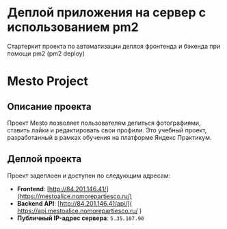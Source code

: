 # Деплой приложения на сервер с использованием pm2

Стартеркит проекта по автоматизации деплоя фронтенда и бэкенда при помощи pm2 (pm2 deploy)
# Mesto Project

## Описание проекта
Проект Mesto позволяет пользователям делиться фотографиями, ставить лайки и редактировать свои профили. Это учебный проект, разработанный в рамках обучения на платформе Яндекс Практикум.

## Деплой проекта
Проект задеплоен и доступен по следующим адресам:

- **Frontend**: [http://84.201.146.41/](https://mestoalice.nomorepartiesco.ru/)  
- **Backend API**: [http://84.201.146.41/api/]( https://api.mestoalice.nomorepartiesco.ru/
)  
- **Публичный IP-адрес сервера**: `5.35.107.90`

